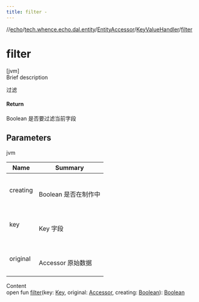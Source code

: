 ```yaml
---
title: filter -
---
```

//[echo](../../../index.md)/[tech.whence.echo.dal.entity](../../index.md)/[EntityAccessor](../index.md)/[KeyValueHandler](index.md)/[filter](filter.md)



# filter  
[jvm]  
Brief description  


过滤



#### Return  


Boolean 是否要过滤当前字段



## Parameters  
  
jvm  
  
|  Name|  Summary| 
|---|---|
| creating| <br><br>Boolean 是否在制作中<br><br>
| key| <br><br>Key 字段<br><br>
| original| <br><br>Accessor 原始数据<br><br>
  
  
Content  
open fun [filter](filter.md)(key: [Key](../../../tech.whence.echo.dal.schema.key/-key/index.md), original: [Accessor](../../../tech.whence.echo.container.accessor/-accessor/index.md), creating: [Boolean](https://kotlinlang.org/api/latest/jvm/stdlib/kotlin/-boolean/index.html)): [Boolean](https://kotlinlang.org/api/latest/jvm/stdlib/kotlin/-boolean/index.html)  



